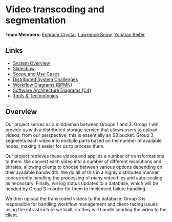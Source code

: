 # Video transcoding and segmentation

**Team Members:** [Ephraim Crystal](mailto:ecrysta1@mail.yu.edu), [Lawrence Snow](mailto:lsnow@mail.yu.edu), [Yonatan Reiter](mailto:yreiter@mail.yu.edu)

## Links

- [System Overview](Project%20Description%20and%20Presentation/System%20Overview.pdf)
- [Slideshow](Project%20Description%20and%20Presentation/Video%20Streaming%20Capstone%20Presentation.pptx)
- [Scope and Use Cases](Project%20Description%20and%20Presentation/scope.md)
- [Distributed System Challenges](Project%20Description%20and%20Presentation/challenges.md)
- [Workflow Diagrams (BPMN)](Project%20Description%20and%20Presentation/workflow.md)
- [Software Architecture Diagrams (C4)](Project%20Description%20and%20Presentation/architecture.md)
- [Tools & Technologies](Project%20Description%20and%20Presentation/technologies.md)

## Overview

Our project serves as a middleman between Groups 1 and 3. Group 1 will provide us with a distributed storage service that allows users to upload videos; from our perspective, this is essentially an S3 bucket. Group 3 segments each video into multiple parts based on the number of available nodes, making it easier for us to process them.

Our project retrieves these videos and applies a number of transformations to them. We convert each video into a number of different resolutions and bitrates, allowing clients to choose between various options depending on their available bandwidth. We do all of this in a highly distributed manner, concurrently handling the processing of many video files and auto-scaling as necessary. Finally, we log status updates to a database, which will be needed by Group 3 in order for them to implement failure handling.

We then upload the transcoded videos to the database. Group 3 is responsible for handling workflow management and client-facing issues using the infrastructure we built, so they will handle sending the video to the client.
